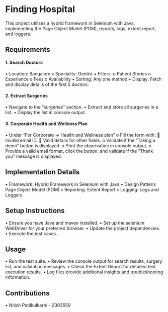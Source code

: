 # Finding Hospital
This project utilizes a hybrid framework in Selenium with Java, implementing the Page Object Model (POM), reports, logs, extent report, and loggers.

## Requirements
####  1. Search Doctors
•	Location: Bangalore
•	Speciality: Dentist
•	Filters:
o	Patient Stories
o	Experience
o	Fees
o	Availability
•	Sorting: Any one method
•	Display: Fetch and display details of the first 5 doctors.

####  2. Extract Surgeries
•	Navigate to the “surgeries” section.
•	Extract and store all surgeries in a list.
•	Display the list in console output.

####  3. Corporate Health and Wellness Plan
•	Under “For Corporate -> Health and Wellness plan”
o	Fill the form with:
	Invalid email ID.
	Valid details for other fields.
o	Validate if the “Taking a demo” button is displayed.
o	Print the observation in console output.
o	Provide a valid email format, click the button, and validate if the “Thank you” message is displayed.

## Implementation Details
•	Framework: Hybrid Framework in Selenium with Java
•	Design Pattern: Page Object Model (POM)
•	Reporting: Extent Report
•	Logging: Logs and Loggers

## Setup Instructions
•	Ensure you have Java and maven installed.
•	Set up the selenium WebDriver for your preferred browser.
•	Update the project dependencies.
•	Execute the test cases.
## Usage
•	Run the test suite.
•	Review the console output for search results, surgery list, and validation messages.
•	Check the Extent Report for detailed test execution results.
•	Log files provide additional insights and troubleshooting information.
## Contributions
•	Nitish Patilkulkarni - 2303559
